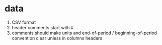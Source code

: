 # data
1. CSV format
2. header comments start with #
3. comments should make units and end-of-period / beginning-of-period convention clear unless in columns headers
